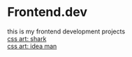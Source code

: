 # Frontend.dev
this is my frontend development projects
<br>
[css art: shark](https://github.com/kenzy1093/Frontend.dev/blob/31e98e84fbed30c7d8c142ace3464e061fd51286/css-art/css%20shark/shark.html)
<br>
[css art: idea man](https://github.com/kenzy1093/Frontend.dev/blob/31e98e84fbed30c7d8c142ace3464e061fd51286/css-art/man_with_idea/idea.html)
<br>
